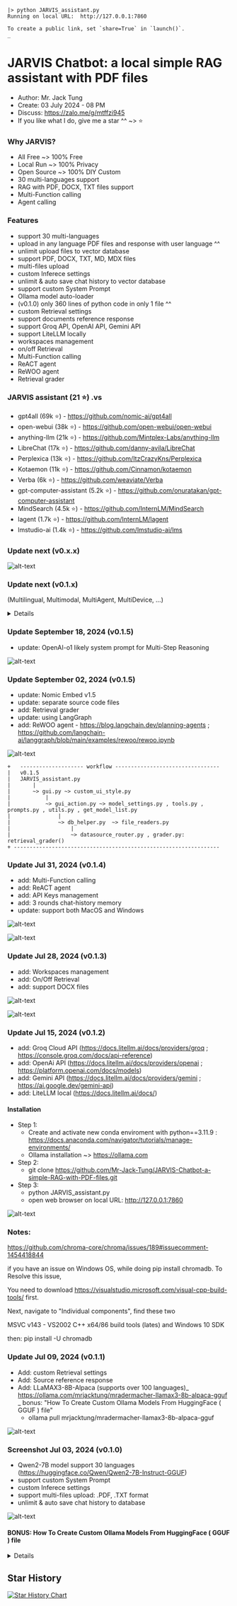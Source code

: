 ```
|> python JARVIS_assistant.py
Running on local URL:  http://127.0.0.1:7860

To create a public link, set `share=True` in `launch()`.
_
```

# JARVIS Chatbot: a local simple RAG assistant with PDF files
- Author: Mr. Jack Tung
- Create: 03 July 2024 - 08 PM
- Discuss: https://zalo.me/g/mtffzi945
- If you like what I do, give me a star ^^ ~> ⭐

### Why JARVIS?
- All Free ~> 100% Free
- Local Run ~> 100% Privacy
- Open Source ~> 100% DIY Custom
- 30 multi-languages support
- RAG with PDF, DOCX, TXT files support
- Multi-Function calling
- Agent calling

### Features
- support 30 multi-languages
- upload in any language PDF files and response with user language ^^
- unlimit upload files to vector database
- support PDF, DOCX, TXT, MD, MDX files
- multi-files upload
- custom Inferece settings
- unlimit & auto save chat history to vector database
- support custom System Prompt
- Ollama model auto-loader
- (v0.1.0) only 360 lines of python code in only 1 file ^^
- custom Retrieval settings
- support documents reference response
- support Groq API, OpenAI API, Gemini API
- support LiteLLM locally
- workspaces management
- on/off Retrieval
- Multi-Function calling
- ReACT agent
- ReWOO agent
- Retrieval grader

### JARVIS assistant (21 ⭐) .vs
- gpt4all (69k ⭐) - https://github.com/nomic-ai/gpt4all
- open-webui (38k ⭐) - https://github.com/open-webui/open-webui
- anything-llm (21k ⭐) - https://github.com/Mintplex-Labs/anything-llm
- LibreChat (17k ⭐) - https://github.com/danny-avila/LibreChat
- Perplexica (13k ⭐) - https://github.com/ItzCrazyKns/Perplexica
- Kotaemon (11k ⭐) - https://github.com/Cinnamon/kotaemon
- Verba (6k ⭐) - https://github.com/weaviate/Verba
- gpt-computer-assistant (5.2k ⭐) - https://github.com/onuratakan/gpt-computer-assistant
- MindSearch (4.5k ⭐) - https://github.com/InternLM/MindSearch
- lagent (1.7k ⭐) - https://github.com/InternLM/lagent
- lmstudio-ai (1.4k ⭐) - https://github.com/lmstudio-ai/lms


### Update next (v0.x.x)
![alt-text](./img/JARVIS%20assistant%20v0.x.x%20_%202024-08-09.jpg)

### Update next (v0.1.x)
(Multilingual, Multimodal, MultiAgent, MultiDevice, ...)

<details>
  
**Multimodal support**
- text
- image
  - MiniCPM-V 2.6: https://github.com/OpenBMB/MiniCPM-V
  - FLUX: https://github.com/black-forest-labs/flux
  - Stable Diffusion: https://github.com/runwayml/stable-diffusion
  - https://github.com/huggingface/diffusers
- audio
  - https://github.com/onuratakan/gpt-computer-assistant
  - https://github.com/rsxdalv/tts-generation-webui
- video
  - LLaVA-NeXT: https://github.com/LLaVA-VL/LLaVA-NeXT ; https://arxiv.org/abs/2408.03326
  - NExT-GPT: https://github.com/NExT-GPT/NExT-GPT

**Tools and Multi-Agents**
- Math tool
- Internet search agent
- Professional Agents(PAgents): https://arxiv.org/abs/2402.03628
- **CrewAI multi-agents**: https://github.com/crewAIInc/crewAI
- **Crawl4AI agent**: https://github.com/unclecode/crawl4ai
- **AnyTool agent**: https://github.com/dyabel/AnyTool
- **OpenDevin agent**: https://github.com/OpenDevin/OpenDevin
- **DistillKit**: https://github.com/arcee-ai/DistillKit
- **MindSearch agent**: https://github.com/InternLM/MindSearch ; https://arxiv.org/abs/2407.20183
- **AgileCoder**: https://github.com/FSoft-AI4Code/AgileCoder
- **AgentK**: automatic build new tools and agents as needed by itself, in order to complete tasks for a user _ https://github.com/mikekelly/AgentK
- **AI-Scientist**: https://github.com/SakanaAI/AI-Scientist
- **OpenResearcher**: https://github.com/GAIR-NLP/OpenResearcher
- **ADAS**: Automated Design of Agentic Systems - https://github.com/ShengranHu/ADAS
- **Language Agent Tree Search (LAST)**: https://github.com/lapisrocks/LanguageAgentTreeSearch ; https://arxiv.org/abs/2310.04406

**Mobile**
- MobileAgent: https://github.com/X-PLUG/MobileAgent

**Synthetic Data**
- PERSONA HUB: 200,000 synthetic personas - https://github.com/tencent-ailab/persona-hub

**Fine tune embbeding model for RAG pipeline ^^**
- https://www.philschmid.de/fine-tune-embedding-model-for-rag
- https://huggingface.co/blog/matryoshka
- https://github.com/thangnch/MiAI_HieuNgo_EmbedingFineTune
- Fine tuning Embeddings Model: https://www.youtube.com/watch?v=hdFHYNCmO8U

**Dynamically Semantic Router**
- **RouteLLM**: https://github.com/lm-sys/RouteLLM ; RouteLLM: Learning to Route LLMs with Preference Data _ https://arxiv.org/abs/2406.18665
- https://python.langchain.com/v0.1/docs/expression_language/how_to/routing/
- https://github.com/aurelio-labs/semantic-router/blob/main/docs/03-basic-langchain-agent.ipynb
- https://github.com/aurelio-labs/semantic-router/blob/main/docs/02-dynamic-routes.ipynb
- https://mer.vin/2024/07/routellm-code-example/

**All RAG techniques**
- https://github.com/NirDiamant/RAG_Techniques
- WeKnow-RAG: https://arxiv.org/abs/2408.07611
- Controllable-RAG-Agent: https://github.com/NirDiamant/Controllable-RAG-Agent
- Modular RAG: Transforming RAG Systems into LEGO-like Reconfigurable Frameworks - https://arxiv.org/abs/2407.21059
- RAG Flow: https://github.com/infiniflow/ragflow
- RAG and RAU Survey: https://github.com/2471023025/RALM_Survey ; https://arxiv.org/abs/2404.19543
- RAG Foundry Framework: https://arxiv.org/abs/2408.02545

**GraphRAG**
- **GraphRAG**: https://github.com/microsoft/graphrag
- https://www.microsoft.com/en-us/research/blog/graphrag-new-tool-for-complex-data-discovery-now-on-github/
- https://github.com/microsoft/graphrag/tree/main/examples_notebooks
- https://neo4j.com/developer-blog/global-graphrag-neo4j-langchain/
- https://blog.langchain.dev/enhancing-rag-based-applications-accuracy-by-constructing-and-leveraging-knowledge-graphs/
- https://docs.llamaindex.ai/en/stable/examples/query_engine/knowledge_graph_query_engine/

**Continuous Pre-training & Fine-tuning**
- Continual Pre-training of Language Models: https://arxiv.org/abs/2302.03241
- Continual Pre-Training of Large Language Models: How to (re)warm your model? https://arxiv.org/abs/2308.04014
- Continuous Training and Fine-tuning for Domain-Specific Language Models in Medical Question Answering: https://arxiv.org/abs/2311.00204
- Fine-tune a pretrained model: https://huggingface.co/docs/transformers/en/training
- Finetuning: https://docs.mosaicml.com/projects/mcli/en/latest/finetuning/finetuning.html
- Selective fine-tuning of Language Models with Spectrum: https://huggingface.co/blog/anakin87/spectrum

**Document AI**
- LayoutLMv3: https://github.com/microsoft/unilm/tree/master/layoutlmv3

**Knowledge Editing**
- Knowledge Editing: https://github.com/zjunlp/KnowledgeEditingPapers

</details>

### Update September 18, 2024 (v0.1.5)
- update: OpenAI-o1 likely system prompt for Multi-Step Reasoning

![alt-text](./img/JARVIS%20assistant%20v0.1.5%20_%202024-09-18.jpg)

### Update September 02, 2024 (v0.1.5)
- update: Nomic Embed v1.5
- update: separate source code files
- add: Retrieval grader
- update: using LangGraph
- add: ReWOO agent - https://blog.langchain.dev/planning-agents ; https://github.com/langchain-ai/langgraph/blob/main/examples/rewoo/rewoo.ipynb

![alt-text](./img/JARVIS%20assistant%20v0.1.5%20_%202024-09-07.jpg)

```
+	-------------------- workflow ---------------------------------
|	v0.1.5
|	JARVIS_assistant.py
|		|
|		~> gui.py ~> custom_ui_style.py
|			|
|			~> gui_action.py ~> model_settings.py , tools.py , prompts.py , utils.py , get_model_list.py
|				|
|				~> db_helper.py  ~> file_readers.py
|					|
|					~> datasource_router.py , grader.py: retrieval_grader()
+ -----------------------------------------------------------------
```

### Update Jul 31, 2024 (v0.1.4)
- add: Multi-Function calling
- add: ReACT agent
- add: API Keys management
- add: 3 rounds chat-history memory
- update: support both MacOS and Windows

![alt-text](./img/JARVIS%20assistant%20v0.1.4%20_%202024-08-01_2.jpg)

![alt-text](./img/JARVIS%20assistant%20v0.1.4%20_%202024-08-01.jpg)

### Update Jul 28, 2024 (v0.1.3)
- add: Workspaces management
- add: On/Off Retrieval
- add: support DOCX files

![alt-text](./img/JARVIS%20assistant%20v0.1.3%20_%202024-07-28_2.jpg)

![alt-text](./img/JARVIS%20assistant%20v0.1.3%20_%202024-07-28.jpg)

### Update Jul 15, 2024 (v0.1.2)
- add: Groq Cloud API (https://docs.litellm.ai/docs/providers/groq ; https://console.groq.com/docs/api-reference)
- add: OpenAi API (https://docs.litellm.ai/docs/providers/openai ; https://platform.openai.com/docs/models)
- add: Gemini API (https://docs.litellm.ai/docs/providers/gemini ; https://ai.google.dev/gemini-api)
- add: LiteLLM local (https://docs.litellm.ai/docs/)

#### Installation
- Step 1:
  - Create and activate new conda enviroment with python==3.11.9 : https://docs.anaconda.com/navigator/tutorials/manage-environments/
  - Ollama installation ~> https://ollama.com
- Step 2:
  - git clone https://github.com/Mr-Jack-Tung/JARVIS-Chatbot-a-simple-RAG-with-PDF-files.git
- Step 3:
  - python JARVIS_assistant.py
  - open web browser on local URL:  http://127.0.0.1:7860

![alt-text](./img/JARVIS%20assistant%20v0.1.2%20_%202024-07-15.jpg)

### Notes:

https://github.com/chroma-core/chroma/issues/189#issuecomment-1454418844

if you have an issue on Windows OS, while doing pip install chromadb. To Resolve this issue, 

You need to download https://visualstudio.microsoft.com/visual-cpp-build-tools/ first.

Next, navigate to "Individual components", find these two

MSVC v143 - VS2002 C++ x64/86 build tools (lates)
and Windows 10 SDK

then:
pip install -U chromadb


### Update Jul 09, 2024 (v0.1.1)
- Add: custom Retrieval settings
- Add: Source reference response
- Add: LLaMAX3-8B-Alpaca (supports over 100 languages)_ https://ollama.com/mrjacktung/mradermacher-llamax3-8b-alpaca-gguf _ bonus: "How To Create Custom Ollama Models From HuggingFace ( GGUF ) file"
  - ollama pull mrjacktung/mradermacher-llamax3-8b-alpaca-gguf

![alt-text](./img/JARVIS%20assistant%20v0.1.1%20_%202024-07-11.jpg)

### Screenshot Jul 03, 2024 (v0.1.0)
- Qwen2-7B model support 30 languages (https://huggingface.co/Qwen/Qwen2-7B-Instruct-GGUF)
- support custom System Prompt
- custom Inferece settings
- support multi-files upload: .PDF, .TXT format
- unlimit & auto save chat history to database

![alt-text](./img/JARVIS%20assistant%20v0.1.0%20_%202024-07-03.jpg)

#### BONUS: How To Create Custom Ollama Models From HuggingFace ( GGUF ) file

<details>

URL: https://ollama.com/mrjacktung/mradermacher-llamax3-8b-alpaca-gguf

step 1: Go to
- https://huggingface.co/mradermacher/LLaMAX3-8B-Alpaca-GGUF

step 2: Download GGUF file
- Choice: Q4_K_M | 5.0GB | fast | recommended

step 3: Create Modelfile (from Terminal)
- $ echo ‘FROM “./LLaMAX3-8B-Alpaca.Q4_K_M.gguf”\nTEMPLATE “{{ .System }}\n### Input:\n{{ .Prompt }}\n### Response:”’ >> Modelfile

step 4: Login your Ollama account (eg. mrjacktung)
- My models ~> New ~> create new space with name: mradermacher-llamax3-8b-alpaca-gguf

step 5: Create repository
- ollama create -f Modelfile mrjacktung/mradermacher-llamax3-8b-alpaca-gguf
- ollama push mrjacktung/mradermacher-llamax3-8b-alpaca-gguf

step 6: Testing
- ollama run mrjacktung/mradermacher-llamax3-8b-alpaca-gguf

*Thanks to:*
- Michael Radermacher: https://huggingface.co/mradermacher/LLaMAX3-8B-Alpaca-GGUF
- Data Science Basics: Ollama, How To Create Custom Models From HuggingFace (GGUF) _ https://www.youtube.com/watch?v=TFwYvHZV6j0

</details>

## Star History

[![Star History Chart](https://api.star-history.com/svg?repos=Mr-Jack-Tung/JARVIS-Chatbot-a-simple-RAG-with-PDF-files&type=Date)](https://star-history.com/#Mr-Jack-Tung/JARVIS-Chatbot-a-simple-RAG-with-PDF-files&Date)
